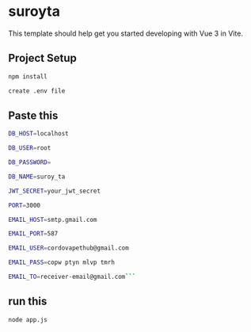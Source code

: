 # suroyta

This template should help get you started developing with Vue 3 in Vite.

## Project Setup

```sh
npm install
```
```sh
create .env file
```
## Paste this
```sh
DB_HOST=localhost
```
```sh
DB_USER=root
```
```sh
DB_PASSWORD=
```
```sh
DB_NAME=suroy_ta
```
```sh
JWT_SECRET=your_jwt_secret
```
```sh
PORT=3000
```
```sh
EMAIL_HOST=smtp.gmail.com
```
```sh
EMAIL_PORT=587
```
```sh
EMAIL_USER=cordovapethub@gmail.com

```
```sh
EMAIL_PASS=copw ptyn mlvp tmrh
```
```sh
EMAIL_TO=receiver-email@gmail.com```
```
## run this
```sh
node app.js
```

